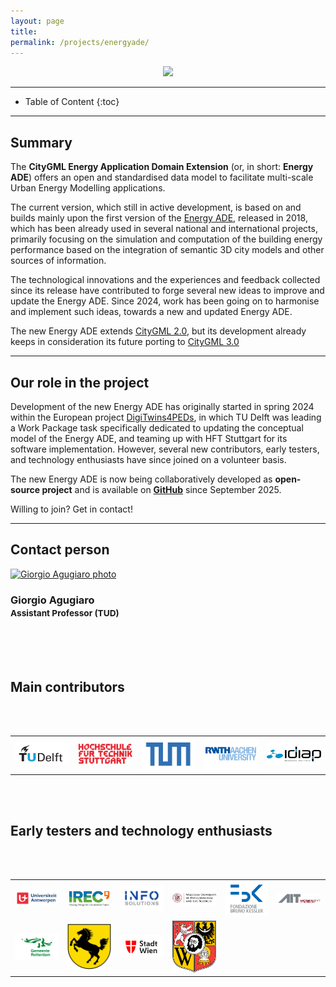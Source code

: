 ```yaml
---
layout: page
title:
permalink: /projects/energyade/
---
```


<div class="row">
  <div class="col-sm-8 col-xs-8"><p align="center"><img class="img-responsive" src="{{ "img/cover.jpg" }}" width="700"></p></div>
</div>

- - -

* Table of Content
{:toc}

- - -
## Summary

The **CityGML Energy Application Domain Extension** (or, in short: **Energy ADE**) offers an open and standardised data model to facilitate multi-scale Urban Energy Modelling applications.

The current version, which still in active development, is based on and builds mainly upon the first version of the [Energy ADE](https://www.citygmlwiki.org/index.php/CityGML_Energy_ADE), released in 2018, which has been already used in several national and international projects, primarily focusing on the simulation and computation of the building energy performance based on the integration of semantic 3D city models and other sources of information.

The technological innovations and the experiences and feedback collected since its release have contributed to forge several new ideas to improve and update the Energy ADE. Since 2024, work has been going on to harmonise and implement such ideas, towards a new and updated Energy ADE.

The new Energy ADE extends [CityGML 2.0](https://portal.ogc.org/files/?artifact_id=47842), but its development already keeps in consideration its future porting to [CityGML 3.0](https://docs.ogc.org/is/20-010/20-010.html)


- - -
## Our role in the project

Development of the new Energy ADE has originally started in spring 2024 within the European project [DigiTwins4PEDs](https://3d.bk.tudelft.nl/projects/digitwins4peds/), in which TU Delft was leading a Work Package task specifically dedicated to updating the conceptual model of the Energy ADE, and teaming up with HFT Stuttgart for its software implementation. However, several new contributors, early testers, and technology enthusiasts have since joined on a volunteer basis.

The new Energy ADE is now being collaboratively developed as **open-source project** and is available on **[GitHub](https://github.com/tudelft3d/Energy_ADE)** since September 2025.

Willing to join? Get in contact!

- - -

## Contact person

<div class="row">

  <div class="col-md-4 col-sm-4 col-xs-8 col-xs-offset-2 col-sm-offset-0 col-md-offset-0">
      <a href="https://3d.bk.tudelft.nl/gagugiaro"><img class="img-circle img-responsive" src="{{ site.baseurl }}/img/staff/giorgio.jpg" alt="Giorgio Agugiaro photo" /></a>
    <h3>Giorgio Agugiaro<br /><small>Assistant Professor (TUD)</small></h3>
    <p>
        <a href="https://3d.bk.tudelft.nl/gagugiaro"><i class="fas fa-home"></i></a>
        <a href="mailto:g.agugiaro@tudelft.nl"><i class="fas fa-envelope"></i></a><br/>
        <br/>
        <br/>
    </p>
  </div>

</div>  
  
## Main contributors 

<br/><br/>
<table align="center">
  <tr>
    <td align="center" valign="middle"><img src="img/tudelft_logo.png" width="150"></td>
    <td align="center" valign="middle"><img src="img/hft_logo.png" width="150"></td>
    <td align="center" valign="middle"><img src="img/tum_logo.png" width="150"></td>
    <td align="center" valign="middle"><img src="img/rwth_logo.png" width="150"></td>
    <td align="center" valign="middle"><img src="img/idiap_logo.png" width="150"></td>
  </tr>
</table>
<br/><br/>

## Early testers and technology enthusiasts

<br/><br/>
<table align="center">
  <tr>
    <td align="center" valign="middle"><img src="img/uni_antwerpen_logo.png" width="100"></td>
    <td align="center" valign="middle"><img src="img/irec_logo.png" width="100"></td>
    <td align="center" valign="middle"><img src="img/infosolutions_logo.png" width="100"></td>
    <td align="center" valign="middle"><img src="img/upwroc_logo.png" width="100"></td>
    <td align="center" valign="middle"><img src="img/fbk_logo.png" width="100"></td>
    <td align="center" valign="middle"><img src="img/ait_logo.png" width="100"></td>
  </tr>
  <tr>
    <td align="center" valign="middle"><img src="img/rotterdam.png" width="100"></td>
    <td align="center" valign="middle"><img src="img/stuttgart.png" width="100"></td>
    <td align="center" valign="middle"><img src="img/wien.png" width="100"></td>
    <td align="center" valign="middle"><img src="img/wroclaw.png" width="100"></td>
  </tr>
</table>
<br/><br/>